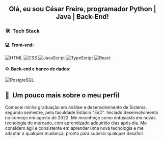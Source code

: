 <h2 align="center"> Olá, eu sou César Freire, programador Python | Java | Back-End! </h2>

<h3> 🛠 &nbsp;Tech Stack</h2>
<h4>💻 &nbsp;Front-end:</h3>

![HTML](https://img.shields.io/badge/-HTML-333333?style=flat&logo=HTML5)
![CSS](https://img.shields.io/badge/-CSS-333333?style=flat&logo=CSS3&logoColor=1572B6)
![JavaScript](https://img.shields.io/badge/-JavaScript-333333?style=flat&logo=javascript)
![TypeScript](https://img.shields.io/badge/-TypeScript-333333?style=flat&logo=typescript&logoColor=2D79C7)
![React](https://img.shields.io/badge/-React-333333?style=flat&logo=react)

<h4>⚙️ &nbsp;Back-end e banco de dados:</h3>

![PostgreSQL](https://img.shields.io/badge/-PostgreSQL-333333?style=flat&logo=postgresql)


<h2>🚀 &nbsp;Um pouco mais sobre o meu perfil</h2>
<p>
Comecei minha graduação em análise e desenvolvimento de Sistema, segundo semestre, pela faculdade Estácio "EaD".
Iniciado desenvolvimento no começo em agosto de 2022. Me reconheço como entusiasta em novas tecnologia do mercado, com aprendizado adquirido dias após dia.
Me considero ágil e consistente em aprender uma nova tecnologia e me adaptar à qualquer mudança, pronto para superar qualquer desafio!
<p>
